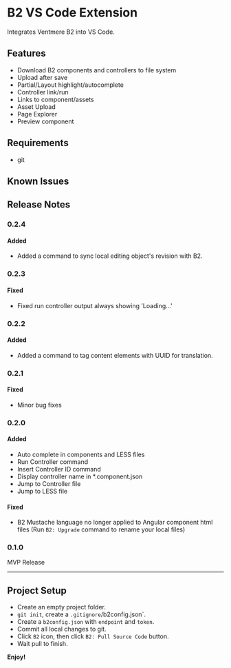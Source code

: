 # B2 VS Code Extension

Integrates Ventmere B2 into VS Code.

## Features

- Download B2 components and controllers to file system
- Upload after save
- Partial/Layout highlight/autocomplete
- Controller link/run
- Links to component/assets
- Asset Upload
- Page Explorer
- Preview component

## Requirements

- git

## Known Issues

## Release Notes

### 0.2.4

#### Added

- Added a command to sync local editing object's revision with B2.

### 0.2.3

#### Fixed

- Fixed run controller output always showing 'Loading...'

### 0.2.2

#### Added

- Added a command to tag content elements with UUID for translation.

### 0.2.1

#### Fixed

- Minor bug fixes

### 0.2.0

#### Added

- Auto complete in components and LESS files
- Run Controller command
- Insert Controller ID command
- Display controller name in \*.component.json
- Jump to Controller file
- Jump to LESS file

#### Fixed

- B2 Mustache language no longer applied to Angular component html files (Run `B2: Upgrade` command to rename your local files)

### 0.1.0

MVP Release

---

## Project Setup

- Create an empty project folder.
- `git init`, create a `.gitignore`/b2config.json`.
- Create a `b2config.json` with `endpoint` and `token`.
- Commit all local changes to git.
- Click `B2` icon, then click `B2: Pull Source Code` button.
- Wait pull to finish.

**Enjoy!**
